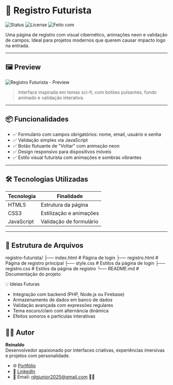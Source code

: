 # 🚀 Registro Futurista

![Status](https://img.shields.io/badge/status-em%20desenvolvimento-blue)
![License](https://img.shields.io/badge/license-MIT-green)
![Feito com](https://img.shields.io/badge/feito%20com-HTML%2C%20CSS%2C%20JS-orange)

Uma página de registro com visual cibernético, animações neon e validação de campos. Ideal para projetos modernos que querem causar impacto logo na entrada.

---

## 🖼️ Preview

![Registro Futurista - Preview](https://via.placeholder.com/800x400.png?text=Registro+Futurista+Preview)

> Interface inspirada em temas sci-fi, com botões pulsantes, fundo animado e validação interativa.

---

## 📦 Funcionalidades

- ✅ Formulário com campos obrigatórios: nome, email, usuário e senha  
- ✅ Validação simples via JavaScript  
- ✅ Botão flutuante de "Voltar" com animação neon  
- ✅ Design responsivo para dispositivos móveis  
- ✅ Estilo visual futurista com animações e sombras vibrantes  

---

## 🛠️ Tecnologias Utilizadas

| Tecnologia | Finalidade |
|------------|------------|
| HTML5      | Estrutura da página |
| CSS3       | Estilização e animações |
| JavaScript | Validação de formulário |

---

## 📁 Estrutura de Arquivos
registro-futurista/ 
├── index.html         # Página de login 
├── registro.html      # Página de registro principal 
├── style.css          # Estilos da página de login 
├── registro.css       # Estilos da página de registro 
└── README.md          # Documentação do projeto

💡 Ideias Futuras
- Integração com backend (PHP, Node.js ou Firebase)
- Armazenamento de dados em banco de dados
- Validação avançada com expressões regulares
- Tema escuro/claro com alternância dinâmica
- Efeitos sonoros e partículas interativas

## 👨‍💻 Autor

**Reinaldo**  
Desenvolvedor apaixonado por interfaces criativas, experiências imersivas e projetos com personalidade.

- 🌐 [Portfólio](https://github.com/ReinaldoJuniorDev)
- 💼 [LinkedIn](https://www.linkedin.com/in/reinaldodgjunior/)
- 📧 Email: [rdgjunior2025@gmail.com](rdgjunior2025@gmail.com)

